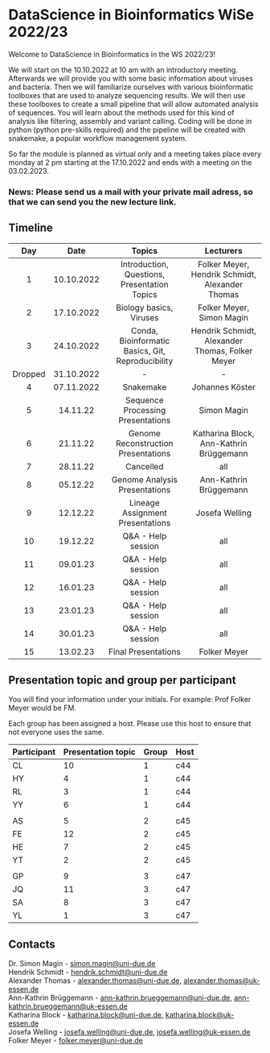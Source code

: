 # DataScience in Bioinformatics WiSe 2022/23

Welcome to DataScience in Bioinformatics in the WS 2022/23!

We will start on the 10.10.2022 at 10 am with an introductory meeting. Afterwards we will provide you with some basic information about viruses and bacteria. Then we will familiarize ourselves with various bioinformatic toolboxes that are used to analyze sequencing results. We will then use these toolboxes to create a small pipeline that will allow automated analysis of sequences. You will learn about the methods used for this kind of analysis like filtering, assembly and variant calling. Coding will be done in python (python pre-skills required) and the pipeline will be created with snakemake, a popular workflow management system.

So far the module is planned as virtual only and a meeting takes place every monday at 2 pm starting at the 17.10.2022 and ends with a meeting on the 03.02.2023.

### News: Please send us a mail with your private mail adress, so that we can send you the new lecture link.

## Timeline

| Day | Date | Topics | Lecturers |
| :---: | :----: | :---: | :---: |
| 1 | 10.10.2022 | Introduction, Questions, Presentation Topics | Folker Meyer, Hendrik Schmidt, Alexander Thomas |
| 2 | 17.10.2022 | Biology basics, Viruses | Folker Meyer, Simon Magin |
| 3 | 24.10.2022 | Conda, Bioinformatic Basics, Git, Reproducibility | Hendrik Schmidt, Alexander Thomas, Folker Meyer |
| Dropped | 31.10.2022 | - | - |
| 4 | 07.11.2022 | Snakemake | Johannes Köster |
| 5 | 14.11.22 | Sequence Processing Presentations | Simon Magin |
| 6 | 21.11.22 | Genome Reconstruction Presentations | Katharina Block, Ann-Kathrin Brüggemann |
| 7 | 28.11.22 | Cancelled | all |
| 8 | 05.12.22 | Genome Analysis Presentations |Ann-Kathrin Brüggemann |
| 9 | 12.12.22 | Lineage Assignment Presentations | Josefa Welling |
| 10 | 19.12.22 | Q&A - Help session | all |
| 11 | 09.01.23 | Q&A - Help session | all |
| 12 | 16.01.23 | Q&A - Help session | all |
| 13 | 23.01.23 | Q&A - Help session | all |
| 14 | 30.01.23 | Q&A - Help session | all |
| 15 | 13.02.23 | Final Presentations | Folker Meyer |

## Presentation topic and group per participant

You will find your information under your initials. For example: Prof Folker Meyer would be FM.

Each group has been assigned a host. Please use this host to ensure that not everyone uses the same.

| Participant | Presentation topic | Group | Host |
| --- | --- | --- | --- |
| CL | 10 | 1 | c44 |
| HY | 4 | 1 | c44 |
| RL | 3 | 1 | c44 |
| YY | 6 | 1 | c44 |
|  |  |  |  |
| AS | 5 | 2 | c45 |
| FE | 12 | 2 | c45 |
| HE | 7 | 2 | c45 |
| YT | 2 | 2 | c45 |
|  |  |  |  |
| GP | 9 | 3 | c47 |
| JQ | 11 | 3 | c47 |
| SA | 8 | 3 | c47 |
| YL | 1 | 3 | c47 |

## Contacts
   
Dr. Simon Magin - simon.magin@uni-due.de          
Hendrik Schmidt - hendrik.schmidt@uni-due.de      
Alexander Thomas  - alexander.thomas@uni-due.de, alexander.thomas@uk-essen.de     
Ann-Kathrin Brüggemann - ann-kathrin.brueggemann@uni-due.de, ann-kathrin.brueggemann@uk-essen.de      
Katharina Block - katharina.block@uni-due.de, katharina.block@uk-essen.de        
Josefa Welling - josefa.welling@uni-due.de, josefa.welling@uk-essen.de      
Folker Meyer - folker.meyer@uni-due.de
